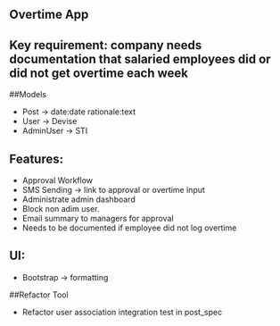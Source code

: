 ## Overtime App


## Key requirement: company needs documentation that salaried employees did or did not get overtime each week


##Models
- Post -> date:date rationale:text
- User -> Devise
- AdminUser -> STI

## Features:
- Approval Workflow
- SMS Sending -> link to approval or overtime input
- Administrate admin dashboard
- Block non adim user.
- Email summary to managers for approval
- Needs to be documented if employee did not log overtime

## UI:
- Bootstrap -> formatting

##Refactor Tool
- Refactor user association integration test in post_spec



